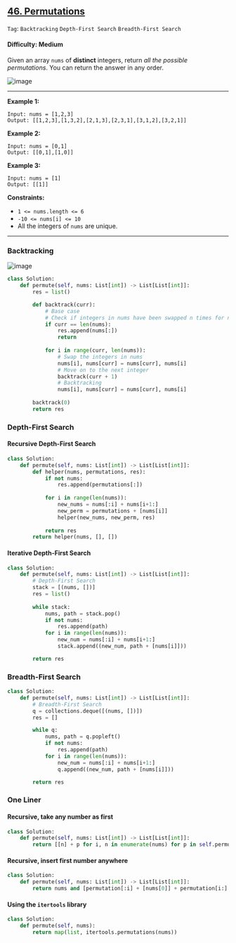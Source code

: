 ## [46. Permutations](https://leetcode.com/problems/permutations/)

```Tag```: ```Backtracking``` ```Depth-First Search``` ```Breadth-First Search```

#### Difficulty: Medium

Given an array ```nums``` of __distinct__ integers, return _all the possible permutations_. You can return the answer in any order.

![image](https://user-images.githubusercontent.com/35042430/218553058-3877688e-e6e4-42e3-ba6b-d346855a1c15.png)

---

__Example 1:__
```
Input: nums = [1,2,3]
Output: [[1,2,3],[1,3,2],[2,1,3],[2,3,1],[3,1,2],[3,2,1]]
```

__Example 2:__
```
Input: nums = [0,1]
Output: [[0,1],[1,0]]
```

__Example 3:__
```
Input: nums = [1]
Output: [[1]]
```

__Constraints:__

- ```1 <= nums.length <= 6```
- ```-10 <= nums[i] <= 10```
- All the integers of ```nums``` are unique.

---

### Backtracking

![image](https://user-images.githubusercontent.com/35042430/226508162-6e3de2b8-cfa9-46b6-9ee7-95e9e8cd0666.png)

```Python
class Solution:
    def permute(self, nums: List[int]) -> List[List[int]]:
        res = list()

        def backtrack(curr):
            # Base case
            # Check if integers in nums have been swapped n times for n == len(nums) 
            if curr == len(nums):
                res.append(nums[:])
                return
            
            for i in range(curr, len(nums)):
                # Swap the integers in nums
                nums[i], nums[curr] = nums[curr], nums[i]
                # Move on to the next integer
                backtrack(curr + 1)
                # Backtracking
                nums[i], nums[curr] = nums[curr], nums[i]
        
        backtrack(0)
        return res
```
### Depth-First Search

#### Recursive Depth-First Search

```Python
class Solution:
    def permute(self, nums: List[int]) -> List[List[int]]:
        def helper(nums, permutations, res):
            if not nums:
                res.append(permutations[:])
            
            for i in range(len(nums)):
                new_nums = nums[:i] + nums[i+1:]
                new_perm = permutations + [nums[i]]
                helper(new_nums, new_perm, res)
            
            return res
        return helper(nums, [], [])
```

#### Iterative Depth-First Search

```Python
class Solution:
    def permute(self, nums: List[int]) -> List[List[int]]:
        # Depth-First Search
        stack = [(nums, [])]
        res = list()
        
        while stack:
            nums, path = stack.pop()
            if not nums:
                res.append(path)
            for i in range(len(nums)):
                new_num = nums[:i] + nums[i+1:]
                stack.append((new_num, path + [nums[i]]))

        return res
```

### Breadth-First Search

```Python
class Solution:
    def permute(self, nums: List[int]) -> List[List[int]]:
        # Breadth-First Search
        q = collections.deque([(nums, [])])
        res = []

        while q:
            nums, path = q.popleft()
            if not nums:
                res.append(path)
            for i in range(len(nums)):
                new_num = nums[:i] + nums[i+1:]
                q.append((new_num, path + [nums[i]]))

        return res
```

### One Liner

#### Recursive, take any number as first

```Python
class Solution:
    def permute(self, nums: List[int]) -> List[List[int]]:
        return [[n] + p for i, n in enumerate(nums) for p in self.permute(nums[:i] + nums[i+1:])] or [[]]
```

#### Recursive, insert first number anywhere

```Python
class Solution:
    def permute(self, nums: List[int]) -> List[List[int]]:
        return nums and [permutation[:i] + [nums[0]] + permutation[i:] for permutation in self.permute(nums[1:]) for i in range(len(nums))] or [[]]
```

#### Using the ```itertools``` library

```Python
class Solution:
    def permute(self, nums):
        return map(list, itertools.permutations(nums))
```



